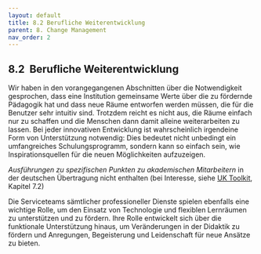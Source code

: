 ```yaml
---
layout: default
title: 8.2 Berufliche Weiterentwicklung
parent: 8. Change Management
nav_order: 2
---
```


## 8.2  Berufliche Weiterentwicklung

Wir haben in den vorangegangenen Abschnitten über die Notwendigkeit
gesprochen, dass eine Institution gemeinsame Werte über die zu fördernde
Pädagogik hat und dass neue Räume entworfen werden müssen, die für die
Benutzer sehr intuitiv sind. Trotzdem reicht es nicht aus, die Räume
einfach nur zu schaffen und die Menschen dann damit alleine
weiterarbeiten zu lassen. Bei jeder innovativen Entwicklung ist
wahrscheinlich irgendeine Form von Unterstützung notwendig: Dies
bedeutet nicht unbedingt ein umfangreiches Schulungsprogramm, sondern
kann so einfach sein, wie Inspirationsquellen für die neuen
Möglichkeiten aufzuzeigen.

*Ausführungen zu spezifischen Punkten zu akademischen Mitarbeitern* in der deutschen Übertragung nicht enthalten (bei Interesse, siehe [UK Toolkit](https://www.ucisa.ac.uk/learningspace), Kapitel 7.2)

Die Serviceteams sämtlicher professioneller Dienste spielen ebenfalls
eine wichtige Rolle, um den Einsatz von Technologie und flexiblen
Lernräumen zu unterstützen und zu fördern. Ihre Rolle entwickelt sich
über die funktionale Unterstützung hinaus, um Veränderungen in der
Didaktik zu fördern und Anregungen, Begeisterung und Leidenschaft für
neue Ansätze zu bieten.
